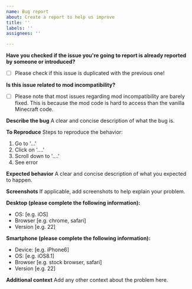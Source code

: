 ```yaml
---
name: Bug report
about: Create a report to help us improve
title: ''
labels: ''
assignees: ''

---
```


**Have you checked if the issue you're going to report is already reported by someone or introduced?**
- [ ] Please check if this issue is duplicated with the previous one!

**Is this issue related to mod incompatibility?**
- [ ] Please note that most issues regarding mod incompatibility are barely fixed. This is because the mod code is hard to access than the vanilla Minecraft code. 

**Describe the bug**
A clear and concise description of what the bug is.

**To Reproduce**
Steps to reproduce the behavior:
1. Go to '...'
2. Click on '....'
3. Scroll down to '....'
4. See error

**Expected behavior**
A clear and concise description of what you expected to happen.

**Screenshots**
If applicable, add screenshots to help explain your problem.

**Desktop (please complete the following information):**
 - OS: [e.g. iOS]
 - Browser [e.g. chrome, safari]
 - Version [e.g. 22]

**Smartphone (please complete the following information):**
 - Device: [e.g. iPhone6]
 - OS: [e.g. iOS8.1]
 - Browser [e.g. stock browser, safari]
 - Version [e.g. 22]

**Additional context**
Add any other context about the problem here.

